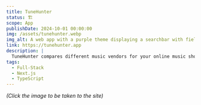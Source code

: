 ```yaml
---
title: TuneHunter
status: 🏗️
scope: App
publishDate: 2024-10-01 00:00:00
img: /assets/tunehunter.webp
img_alt: A web app with a purple theme displaying a searchbar with fields for Arist and Song and a table with suggestions.
link: https://tunehunter.app
description: |
  TuneHunter compares different music vendors for your online music shopping.
tags:
  - Full-Stack
  - Next.js
  - TypeScript
---
```


_(Click the image to be taken to the site)_
